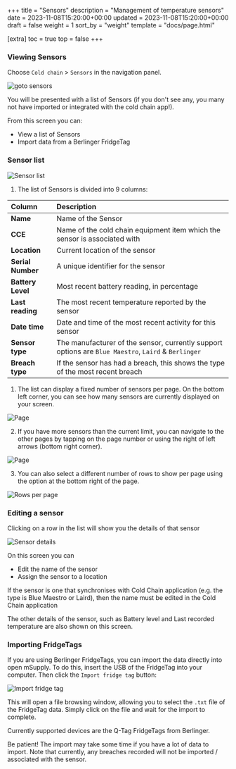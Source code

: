 +++
title = "Sensors"
description = "Management of temperature sensors"
date = 2023-11-08T15:20:00+00:00
updated = 2023-11-08T15:20:00+00:00
draft = false
weight = 1
sort_by = "weight"
template = "docs/page.html"

[extra]
toc = true
top = false
+++


### Viewing Sensors

Choose `Cold chain` > `Sensors` in the navigation panel.

![goto sensors](/docs/coldchain/images/goto_sensors.png)

You will be presented with a list of Sensors (if you don't see any, you many not have imported or integrated with the cold chain app!).

From this screen you can:

- View a list of Sensors
- Import data from a Berlinger FridgeTag

### Sensor list

![Sensor list](/docs/coldchain/images/sensor_list.png)

1. The list of Sensors is divided into 9 columns:

| Column              | Description                      |
| :------------------ | :------------------------------- |
| **Name**            | Name of the Sensor               |
| **CCE**             | Name of the cold chain equipment item which the sensor is associated with   |
| **Location**        | Current location of the sensor |
| **Serial Number**   | A unique identifier for the sensor    |
| **Battery Level**   | Most recent battery reading, in percentage               |
| **Last reading**    | The most recent temperature reported by the sensor         |
| **Date time**       | Date and time of the most recent activity for this sensor     |
| **Sensor type**     | The manufacturer of the sensor, currently support options are `Blue Maestro`, `Laird` & `Berlinger` |
| **Breach type**     | If the sensor has had a breach, this shows the type of the most recent breach |

1. The list can display a fixed number of sensors per page. On the bottom left corner, you can see how many sensors are currently displayed on your screen.

![Page](/docs/introduction/images/list_showing.png)

2. If you have more sensors than the current limit, you can navigate to the other pages by tapping on the page number or using the right of left arrows (bottom right corner).

![Page](/docs/introduction/images/list_pagenumbers.png)

3. You can also select a different number of rows to show per page using the option at the bottom right of the page.

![Rows per page](/docs/introduction/images/rows-per-page-select.png)

### Editing a sensor

Clicking on a row in the list will show you the details of that sensor

![Sensor details](/docs/coldchain/images/sensor_details.png)

On this screen you can 
- Edit the name of the sensor 
- Assign the sensor to a location

<div class="note">If the sensor is one that synchronises with Cold Chain application (e.g. the type is Blue Maestro or Laird), then the name must be edited in the Cold Chain application</div>

The other details of the sensor, such as Battery level and Last recorded temperature are also shown on this screen.


### Importing FridgeTags

If you are using Berlinger FridgeTags, you can import the data directly into open mSupply. To do this, insert the USB of the FridgeTag into your computer.
Then click the `Import fridge tag` button:

![Import fridge tag](/docs/coldchain/images/import_fridge_tag.png)

This will open a file browsing window, allowing you to select the `.txt` file of the FridgeTag data. Simply click on the file and wait for the import to complete.

<div class="note">Currently supported devices are the Q-Tag FridgeTags from Berlinger.</div>

Be patient! The import may take some time if you have a lot of data to import.
Note that currently, any breaches recorded will not be imported / associated with the sensor.
